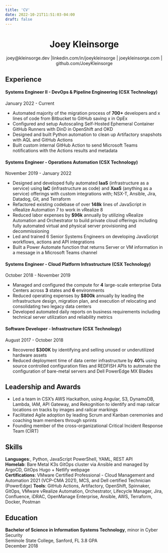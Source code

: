 ```yaml
---
title: 'CV'
date: 2022-10-21T11:51:03-04:00
draft: false
---
```


<h1 align="center">Joey Kleinsorge</h1>

<p align="center"> joey@kleinsorge.dev |linkedin.com/in/joeykleinsorge | joeykleinsorge.com | github.com/JoeyKleinsorge </p>

## Experience

#### Systems Engineer II - DevOps & Pipeline Engineering (CSX Technology)

January 2022 - Current

- Automated majority of the migration process of **700+** developers and x lines of code from Bitbucket to GitHub saving x in OpEx
- Configured and setup Autoscaling Self-Hosted Ephemeral Container GitHub Runners with DinD in OpenShift and OKD
- Designed and built Python automation to clean up Artifactory snapshots with AQL and GitHub Actions
- Built custom internal GitHub Action to send Microsoft Teams notifications with the Actions results and metadata

#### Systems Engineer - Operations Automation (CSX Technology)

November 2019 - January 2022

- Designed and developed fully automated **IaaS** (infrastructure as a service) using **IaC** (infrastructure as code) and **XaaS** (anything as a service) offerings with custom integrations with; NSX-T, Ansible, Jira, Datadog, Git, and Terraform
- Refactored existing codebase of over **148k** lines of JavaScript in vRealize Automation 7 to work in vRealize 8
- Reduced labor expenses by **$96k** annually by utilizing vRealize Automation and Orchestrator to build private cloud offerings including fully automated virtual and physical server provisioning and decommissioning
- Led and trained 6 Senior Systems Engineers on developing JavaScript workflows, actions and API integrations
- Built a Power Automate function that returns Server or VM information in a message in a Microsoft Teams channel

#### Systems Engineer - Cloud Platform Infrastructure (CSX Technology)

October 2018 - November 2019

- Managed and configured the compute for **4** large-scale enterprise Data Centers across **3** states and **6** environments
- Reduced operating expenses by **$800k** annually by leading the infrastructure design, migration plan, and execution of relocating and consolidating two legacy data centers
- Developed automated daily reports on business requirements including technical server utilization and reliability metrics

#### Software Developer - Infrastructure (CSX Technology)

August 2017 - October 2018

- Recovered **$300K** by identifying and selling unused or underutilized hardware assets
- Reduced deployment time of data center infrastructure by **40%** using source controlled configuration files and REDFISH APIs to automate the configuration of bare-metal servers and Dell PowerEdge MX Blades

## Leadership and Awards

- Led a team in CSX’s AWS Hackathon, using Angular, S3, DynamoDB, Lambda, IAM, API Gateway, and Rekognition to identify and map railcar locations on tracks by images and railcar markings
- Facilitated Agile adoption by leading Scrum and Kanban ceremonies and coaching team members through sprints
- Founding member of the cross-organizational Critical Incident Response Team (CIRT)

## Skills

**Languages**:, Python, JavaScript PowerShell, YAML, REST API  
**Homelab**: Bare Metal K3s GitOps cluster via Ansible and managed by ArgoCD, GitOps Hugo + Netlify webpage  
**Certifications**: VMware Certified Professional - Cloud Management and Automation 2021 (VCP-CMA 2021), MCS, and Dell certified Technician (PowerEdge)
**Tools**: GitHub Actions, Artifactory, OpenShift, Spinnaker, GitOps, VMware vRealize Automation, Orchestrator, Lifecycle Manager, Jira, Confluence, iDRAC, OpenManage Enterprise, Ansible, AWS, Terraform, Docker, Postman  

## Education

**Bachelor of Science in Information Systems Technology**, minor in Cyber Security  
Seminole State College, Sanford, FL 3.8 GPA  
December 2018  

